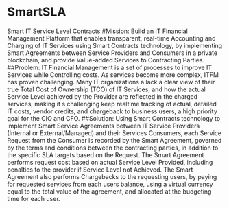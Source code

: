SmartSLA
==

Smart IT Service Level Contracts
#Mission: 
Build an IT Financial Management Platform that enables transparent, real-time Accounting and Charging of IT Services using Smart Contracts technology, by implementing Smart Agreements between Service Providers and Consumers in a private blockchain, and provide Value-added Services to Contracting Parties. 
##Problem: 
IT Financial Management is a set of processes to improve IT Services while Controlling costs. As services become more complex, ITFM has proven challenging. Many IT organizations a lack a clear view of their true Total Cost of Ownership (TCO) of IT Services, and how the actual Service Level achieved by the Provider are reflected in the charged services, making it s challenging keep realtime tracking of actual, detailed IT costs, vendor credits, and chargeback to business users, a high priority goal for the CIO and CFO. 
##Solution: 
Using Smart Contracts technology to implement Smart Service Agreements between IT Service Providers (Internal or External/Managed) and their Services Consumers, each Service Request from the Consumer is recorded by the Smart Agreement, governed by the terms and conditions between the contracting parties, in addition to the specific SLA targets based on the Request. The Smart Agreement performs request cost based on actual Service Level Provided, including penalties to the provider if Service Level not Achieved. The Smart Agreement also performs Chargebacks to the requesting users, by paying for requested services from each users balance, using a virtual currency equal to the total value of the agreement, and allocated at the budgeting time for each user.
